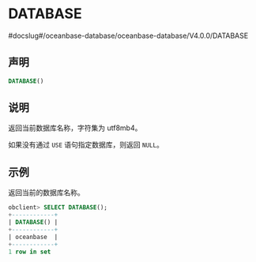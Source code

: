 DATABASE 
=============================
#docslug#/oceanbase-database/oceanbase-database/V4.0.0/DATABASE


声明 
-----------------------

```sql
DATABASE()
```



说明 
-----------------------

返回当前数据库名称，字符集为 utf8mb4。

如果没有通过 `USE` 语句指定数据库，则返回 `NULL`。

示例 
-----------------------

返回当前的数据库名称。

```sql
obclient> SELECT DATABASE();
+------------+
| DATABASE() |
+------------+
| oceanbase  |
+------------+
1 row in set 
```


